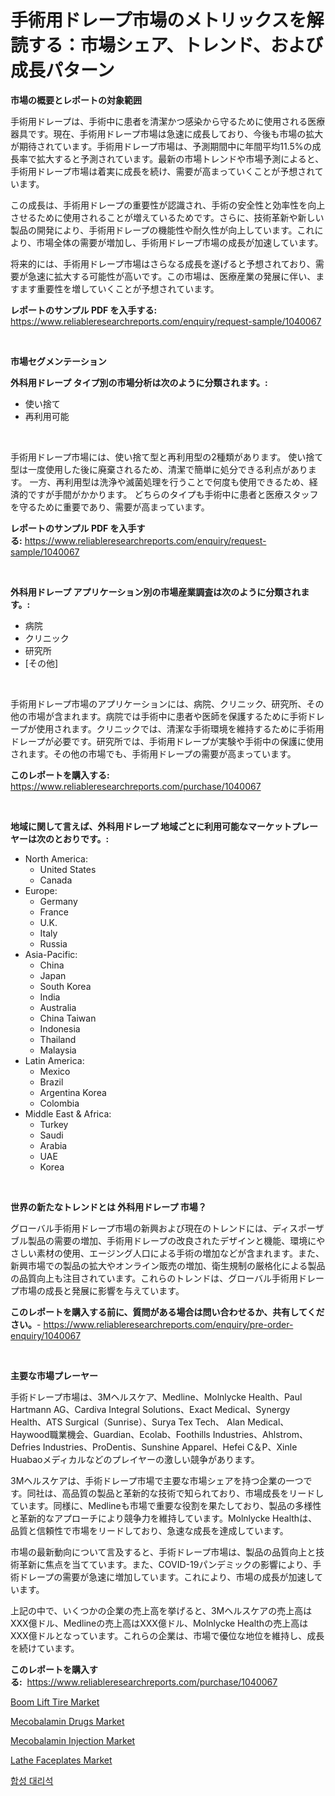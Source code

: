 <p><h1>手術用ドレープ市場のメトリックスを解読する：市場シェア、トレンド、および成長パターン</h1></p><p><strong>市場の概要とレポートの対象範囲</strong></p>
<p><p>手術用ドレープは、手術中に患者を清潔かつ感染から守るために使用される医療器具です。現在、手術用ドレープ市場は急速に成長しており、今後も市場の拡大が期待されています。手術用ドレープ市場は、予測期間中に年間平均11.5%の成長率で拡大すると予測されています。最新の市場トレンドや市場予測によると、手術用ドレープ市場は着実に成長を続け、需要が高まっていくことが予想されています。</p><p>この成長は、手術用ドレープの重要性が認識され、手術の安全性と効率性を向上させるために使用されることが増えているためです。さらに、技術革新や新しい製品の開発により、手術用ドレープの機能性や耐久性が向上しています。これにより、市場全体の需要が増加し、手術用ドレープ市場の成長が加速しています。</p><p>将来的には、手術用ドレープ市場はさらなる成長を遂げると予想されており、需要が急速に拡大する可能性が高いです。この市場は、医療産業の発展に伴い、ますます重要性を増していくことが予想されています。</p></p>
<p><strong>レポートのサンプル PDF を入手する:</strong> <a href="https://www.reliableresearchreports.com/enquiry/request-sample/1040067">https://www.reliableresearchreports.com/enquiry/request-sample/1040067</a></p>
<p>&nbsp;</p>
<p><strong>市場セグメンテーション</strong></p>
<p><strong>外科用ドレープ タイプ別の市場分析は次のように分類されます。:</strong></p>
<p><ul><li>使い捨て</li><li>再利用可能</li></ul></p>
<p>&nbsp;</p>
<p><p>手術用ドレープ市場には、使い捨て型と再利用型の2種類があります。 使い捨て型は一度使用した後に廃棄されるため、清潔で簡単に処分できる利点があります。 一方、再利用型は洗浄や滅菌処理を行うことで何度も使用できるため、経済的ですが手間がかかります。 どちらのタイプも手術中に患者と医療スタッフを守るために重要であり、需要が高まっています。</p></p>
<p><strong>レポートのサンプル PDF を入手する:</strong>&nbsp;<a href="https://www.reliableresearchreports.com/enquiry/request-sample/1040067">https://www.reliableresearchreports.com/enquiry/request-sample/1040067</a></p>
<p>&nbsp;</p>
<p><strong> 外科用ドレープ アプリケーション別の市場産業調査は次のように分類されます。:</strong></p>
<p><ul><li>病院</li><li>クリニック</li><li>研究所</li><li>[その他]</li></ul></p>
<p>&nbsp;</p>
<p><p>手術用ドレープ市場のアプリケーションには、病院、クリニック、研究所、その他の市場が含まれます。病院では手術中に患者や医師を保護するために手術ドレープが使用されます。クリニックでは、清潔な手術環境を維持するために手術用ドレープが必要です。研究所では、手術用ドレープが実験や手術中の保護に使用されます。その他の市場でも、手術用ドレープの需要が高まっています。</p></p>
<p><strong>このレポートを購入する:</strong>&nbsp; <a href="https://www.reliableresearchreports.com/purchase/1040067">https://www.reliableresearchreports.com/purchase/1040067</a></p>
<p>&nbsp;</p>
<p><strong>地域に関して言えば、外科用ドレープ 地域ごとに利用可能なマーケットプレーヤーは次のとおりです。:</strong></p>
<p><ul>
    <li>
        North America:
        <ul>
            <li>United States</li>
            <li>Canada</li>
        </ul>
    </li>
    <li>
        Europe:
        <ul>
            <li>Germany</li>
            <li>France</li>
            <li>U.K.</li>
            <li>Italy</li>
            <li>Russia</li>
        </ul>
    </li>
    <li>
        Asia-Pacific:
        <ul>
            <li>China</li>
            <li>Japan</li>
            <li>South Korea</li>
            <li>India</li>
            <li>Australia</li>
            <li>China Taiwan</li>
            <li>Indonesia</li>
            <li>Thailand</li>
            <li>Malaysia</li>
        </ul>
    </li>
    <li>
        Latin America:
        <ul>
            <li>Mexico</li>
            <li>Brazil</li>
            <li>Argentina Korea</li>
            <li>Colombia</li>
        </ul>
    </li>
    <li>
        Middle East & Africa:
        <ul>
            <li>Turkey</li>
            <li>Saudi</li>
            <li>Arabia</li>
            <li>UAE</li>
            <li>Korea</li>
        </ul>
    </li>
    </ul></p>
<p>&nbsp;</p>
<p><strong>世界の新たなトレンドとは 外科用ドレープ 市場？</strong></p>
<p><p>グローバル手術用ドレープ市場の新興および現在のトレンドには、ディスポーザブル製品の需要の増加、手術用ドレープの改良されたデザインと機能、環境にやさしい素材の使用、エージング人口による手術の増加などが含まれます。また、新興市場での製品の拡大やオンライン販売の増加、衛生規制の厳格化による製品の品質向上も注目されています。これらのトレンドは、グローバル手術用ドレープ市場の成長と発展に影響を与えています。</p></p>
<p><strong>このレポートを購入する前に、質問がある場合は問い合わせるか、共有してください。</strong>- <a href="https://www.reliableresearchreports.com/enquiry/pre-order-enquiry/1040067">https://www.reliableresearchreports.com/enquiry/pre-order-enquiry/1040067</a></p>
<p>&nbsp;</p>
<p><strong>主要な市場プレーヤー</strong></p>
<p><p>手術ドレープ市場は、3Mヘルスケア、Medline、Molnlycke Health、Paul Hartmann AG、Cardiva Integral Solutions、Exact Medical、Synergy Health、ATS Surgical（Sunrise）、Surya Tex Tech、 Alan Medical、Haywood職業機会、Guardian、Ecolab、Foothills Industries、Ahlstrom、Defries Industries、ProDentis、Sunshine Apparel、Hefei C＆P、Xinle Huabaoメディカルなどのプレイヤーの激しい競争があります。</p><p>3Mヘルスケアは、手術ドレープ市場で主要な市場シェアを持つ企業の一つです。同社は、高品質の製品と革新的な技術で知られており、市場成長をリードしています。同様に、Medlineも市場で重要な役割を果たしており、製品の多様性と革新的なアプローチにより競争力を維持しています。Molnlycke Healthは、品質と信頼性で市場をリードしており、急速な成長を達成しています。</p><p>市場の最新動向について言及すると、手術ドレープ市場は、製品の品質向上と技術革新に焦点を当てています。また、COVID-19パンデミックの影響により、手術ドレープの需要が急速に増加しています。これにより、市場の成長が加速しています。</p><p>上記の中で、いくつかの企業の売上高を挙げると、3Mヘルスケアの売上高はXXX億ドル、Medlineの売上高はXXX億ドル、Molnlycke Healthの売上高はXXX億ドルとなっています。これらの企業は、市場で優位な地位を維持し、成長を続けています。</p></p>
<p><strong>このレポートを購入する:</strong>&nbsp;&nbsp;<a href="https://www.reliableresearchreports.com/purchase/1040067">https://www.reliableresearchreports.com/purchase/1040067</a></p>
<p><p><a href="https://github.com/RichRobinson5/Market-Research-Report-List-4/blob/main/boom-lift-tire-market.md">Boom Lift Tire Market</a></p><p><a href="https://frill-swim-3cd.notion.site/Mecobalamin-Drugs-Market-Challenges-Opportunities-and-Growth-Drivers-and-Major-Market-Players-for-2f1ca7706f474f3cbed96be022464bce">Mecobalamin Drugs Market</a></p><p><a href="https://cautious-neon-760.notion.site/Mecobalamin-Injection-Market-Size-and-Growth-Market-Segmentation-Regional-and-Country-Breakdowns--4f0d10f02c0c4c2eadd4d6dccb8cd8f3">Mecobalamin Injection Market</a></p><p><a href="https://issuu.com/reportprime-2/docs/lathe-faceplates-market-size-2030.pptx">Lathe Faceplates Market</a></p><p><a href="https://medium.com/@angelnienowdseej3e45z3p8c/%EC%9D%B8%EC%A1%B0-%EB%8C%80%EB%A6%AC%EC%84%9D-%EC%8B%9C%EC%9E%A5%EC%9D%80-%EC%8B%9C%EC%9E%A5-%EC%A0%90%EC%9C%A0%EC%9C%A8-%EA%B7%9C%EB%AA%A8-%EB%B0%8F-2031%EB%85%84%EA%B9%8C%EC%A7%80-%EC%98%88%EC%83%81%EB%90%9C-%EC%98%88%EC%B8%A1%EC%97%90-%EC%B4%88%EC%A0%90%EC%9D%84-%EB%A7%9E%EC%B6%A5%EB%8B%88%EB%8B%A4-d5f234221620">합성 대리석</a></p></p>